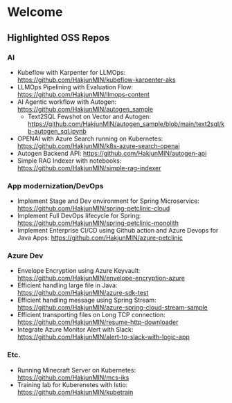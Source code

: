 # Welcome

## Highlighted OSS Repos

### AI

* Kubeflow with Karpenter for LLMOps: https://github.com/HakjunMIN/kubeflow-karpenter-aks
* LLMOps Pipelining with Evaluation Flow: https://github.com/HakjunMIN/llmops-content
* AI Agentic workflow with Autogen: https://github.com/HakjunMIN/autogen_sample
  * Text2SQL Fewshot on Vector and Autogen: https://github.com/HakjunMIN/autogen_sample/blob/main/text2sql/kb-autogen_sql.ipynb
* OPENAI with Azure Search running on Kubernetes: https://github.com/HakjunMIN/k8s-azure-search-openai
* Autogen Backend API: https://github.com/HakjunMIN/autogen-api
* Simple RAG Indexer with notebooks: https://github.com/HakjunMIN/simple-rag-indexer

### App modernization/DevOps

* Implement Stage and Dev environment for Spring Microservice: https://github.com/HakjunMIN/spring-petclinic-cloud
* Implement Full DevOps lifecycle for Spring: https://github.com/HakjunMIN/spring-petclinic-monolith
* Implement Enterprise CI/CD using Github action and Azure Devops for Java Apps: https://github.com/HakjunMIN/azure-petclinic
  
### Azure Dev

* Envelope Encryption using Azure Keyvault: https://github.com/HakjunMIN/envelope-encryption-azure
* Efficient handling large file in Java: https://github.com/HakjunMIN/azure-sdk-test
* Efficient handling message using Spring Stream: https://github.com/HakjunMIN/azure-spring-cloud-stream-sample
* Efficient transporting files on Long TCP connection: https://github.com/HakjunMIN/resume-http-downloader
* Integrate Azure Monitor Alert with Slack: https://github.com/HakjunMIN/alert-to-slack-with-logic-app

### Etc.

* Running Minecraft Server on Kubernetes: https://github.com/HakjunMIN/mcs-iks
* Training lab for Kuberenetes with Istio: https://github.com/HakjunMIN/kubetrain 
